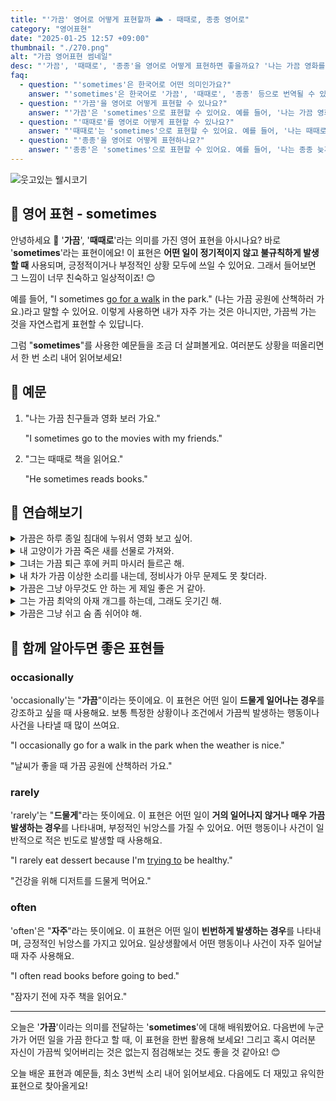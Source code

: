```yaml
---
title: "'가끔' 영어로 어떻게 표현할까 🌥️ - 때때로, 종종 영어로"
category: "영어표현"
date: "2025-01-25 12:57 +09:00"
thumbnail: "./270.png"
alt: "가끔 영어표현 썸네일"
desc: "'가끔', '때때로', '종종'을 영어로 어떻게 표현하면 좋을까요? '나는 가끔 영화를 봐'는 'I watch movies sometimes'로 말할 수 있어요. '나는 때때로 친구들과 여행을 가'는 'I travel with my friends sometimes'로 표현할 수 있어요. '나는 종종 늦게 자'는 'I go to bed late sometimes'로 영어로 표현하는 법을 배워봅시다. 다양한 예문을 통해서 연습하고 본인의 표현으로 만들어 보세요."
faq:
  - question: "'sometimes'은 한국어로 어떤 의미인가요?"
    answer: "'sometimes'은 한국어로 '가끔', '때때로', '종종' 등으로 번역될 수 있습니다. 어떤 일이 특정한 빈도로 발생할 때 사용해요."
  - question: "'가끔'을 영어로 어떻게 표현할 수 있나요?"
    answer: "'가끔'은 'sometimes'으로 표현할 수 있어요. 예를 들어, '나는 가끔 영화를 봐'는 'I watch movies sometimes'로 말할 수 있어요."
  - question: "'때때로'를 영어로 어떻게 표현할 수 있나요?"
    answer: "'때때로'는 'sometimes'으로 표현할 수 있어요. 예를 들어, '나는 때때로 친구들과 여행을 가'는 'I travel with my friends sometimes'로 말할 수 있어요."
  - question: "'종종'을 영어로 어떻게 표현하나요?"
    answer: "'종종'은 'sometimes'으로 표현할 수 있어요. 예를 들어, '나는 종종 늦게 자'는 'I go to bed late sometimes'로 표현할 수 있어요."
---
```


![웃고있는 웰시코기](./270-1.jpg)

## 🌟 영어 표현 - sometimes

안녕하세요 👋 '**가끔**', '**때때로**'라는 의미를 가진 영어 표현을 아시나요? 바로 '**sometimes**'라는 표현이에요! 이 표현은 **어떤 일이 정기적이지 않고 불규칙하게 발생할 때** 사용되며, 긍정적이거나 부정적인 상황 모두에 쓰일 수 있어요. 그래서 들어보면 그 느낌이 너무 친숙하고 일상적이죠! 😊

<script async src="https://pagead2.googlesyndication.com/pagead/js/adsbygoogle.js?client=ca-pub-1465612013356152"
     crossorigin="anonymous"></script>
<!-- engple-horizontal-ad -->

<ins class="adsbygoogle"
     style="display:block"
     data-ad-client="ca-pub-1465612013356152"
     data-ad-slot="2106896038"
     data-ad-format="auto"
     data-full-width-responsive="true"></ins>

<script>
     (adsbygoogle = window.adsbygoogle || []).push({});
</script>

예를 들어, "I sometimes [go for a walk](/blog/in-english/033.for-a-walk-on-a-walk/) in the park." (나는 가끔 공원에 산책하러 가요.)라고 말할 수 있어요. 이렇게 사용하면 내가 자주 가는 것은 아니지만, 가끔씩 가는 것을 자연스럽게 표현할 수 있답니다.

그럼 "**sometimes**"를 사용한 예문들을 조금 더 살펴볼게요. 여러분도 상황을 떠올리면서 한 번 소리 내어 읽어보세요!

## 📖 예문

1. "나는 가끔 친구들과 영화 보러 가요."

   "I sometimes go to the movies with my friends."

2. "그는 때때로 책을 읽어요."

   "He sometimes reads books."

## 💬 연습해보기

<details>
<summary>가끔은 하루 종일 침대에 누워서 영화 보고 싶어.</summary>
<span>Sometimes I just want to stay in bed all day and watch movies.</span>
</details>

<details>
<summary>내 고양이가 가끔 죽은 새를 선물로 가져와.</summary>
<span>My cat sometimes brings me dead birds as presents.</span>
</details>

<details>
<summary>그녀는 가끔 퇴근 후에 커피 마시러 들르곤 해.</summary>
<span>She sometimes stops by after work for coffee and a chat.</span>
</details>

<details>
<summary>내 차가 가끔 이상한 소리를 내는데, 정비사가 아무 문제도 못 찾더라.</summary>
<span>My car sometimes makes this <a href="/blog/in-english/296.weird/">weird</a> noise, but the mechanic can't find anything wrong.</span>
</details>

<details>
<summary>가끔은 그냥 아무것도 안 하는 게 제일 좋은 거 같아.</summary>
<span>Sometimes the best thing to do is just nothing at all.</span>
</details>

<details>
<summary>그는 가끔 최악의 아재 개그를 하는데, 그래도 웃기긴 해.</summary>
<span>He sometimes tells the worst dad jokes, but they make me <a href="/blog/in-english/321.laugh/">laugh</a> anyway.</span>
</details>

<details>
<summary>가끔은 그냥 쉬고 숨 좀 쉬어야 해.</summary>
<span>Sometimes you just need to <a href="/blog/in-english/202.take-a-break/">take a break</a> and breathe.</span>
</details>

## 🤝 함께 알아두면 좋은 표현들

### occasionally

'occasionally'는 "**가끔**"이라는 뜻이에요. 이 표현은 어떤 일이 **드물게 일어나는 경우**를 강조하고 싶을 때 사용해요. 보통 특정한 상황이나 조건에서 가끔씩 발생하는 행동이나 사건을 나타낼 때 많이 쓰여요.

"I occasionally go for a walk in the park when the weather is nice."

"날씨가 좋을 때 가끔 공원에 산책하러 가요."

### rarely

'rarely'는 "**드물게**"라는 뜻이에요. 이 표현은 어떤 일이 **거의 일어나지 않거나 매우 가끔 발생하는 경우**를 나타내며, 부정적인 뉘앙스를 가질 수 있어요. 어떤 행동이나 사건이 일반적으로 적은 빈도로 발생할 때 사용해요.

"I rarely eat dessert because I'm [trying to](/blog/in-english/117.try-to/) be healthy."

"건강을 위해 디저트를 드물게 먹어요."

### often

'often'은 "**자주**"라는 뜻이에요. 이 표현은 어떤 일이 **빈번하게 발생하는 경우**를 나타내며, 긍정적인 뉘앙스를 가지고 있어요. 일상생활에서 어떤 행동이나 사건이 자주 일어날 때 자주 사용해요.

"I often read books before going to bed."

"잠자기 전에 자주 책을 읽어요."

---

오늘은 '**가끔**'이라는 의미를 전달하는 '**sometimes**'에 대해 배워봤어요. 다음번에 누군가가 어떤 일을 가끔 한다고 할 때, 이 표현을 한번 활용해 보세요! 그리고 혹시 여러분 자신이 가끔씩 잊어버리는 것은 없는지 점검해보는 것도 좋을 것 같아요! 😊

오늘 배운 표현과 예문들, 최소 3번씩 소리 내어 읽어보세요. 다음에도 더 재밌고 유익한 표현으로 찾아올게요!
